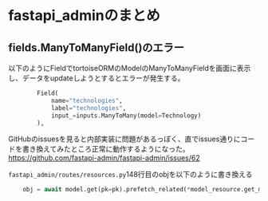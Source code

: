 # fastapi_adminのまとめ
## fields.ManyToManyField()のエラー
以下のようにFieldでtortoiseORMのModelのManyToManyFieldを画面に表示し、データをupdateしようとするとエラーが発生する。
```python
        Field(
            name="technologies",
            label="technologies",
            input_=inputs.ManyToMany(model=Technology)
        ),
```
GitHubのissuesを見ると内部実装に問題があるっぽく、直でissues通りにコードを書き換えてみたところ正常に動作するようになった。
https://github.com/fastapi-admin/fastapi-admin/issues/62

`fastapi_admin/routes/resources.py`148行目のobjを以下のように書き換える
```python
    obj = await model.get(pk=pk).prefetch_related(*model_resource.get_m2m_field())
```
